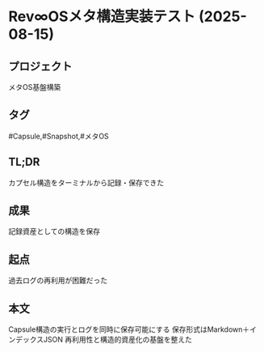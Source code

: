 # Rev∞OSメタ構造実装テスト (2025-08-15)

## プロジェクト
メタOS基盤構築

## タグ
#Capsule,#Snapshot,#メタOS

## TL;DR
カプセル構造をターミナルから記録・保存できた

## 成果
記録資産としての構造を保存

## 起点
過去ログの再利用が困難だった

## 本文
Capsule構造の実行とログを同時に保存可能にする
保存形式はMarkdown＋インデックスJSON
再利用性と構造的資産化の基盤を整えた
